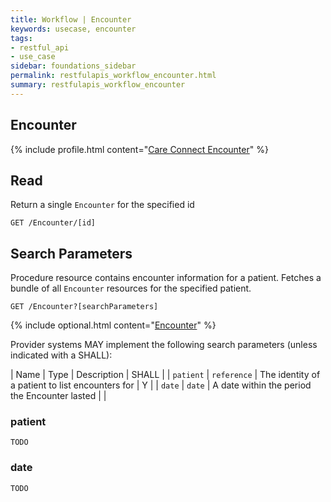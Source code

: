 ```yaml
---
title: Workflow | Encounter
keywords: usecase, encounter
tags:
- restful_api
- use_case
sidebar: foundations_sidebar
permalink: restfulapis_workflow_encounter.html
summary: restfulapis_workflow_encounter
---
```


## Encounter ##

{% include profile.html content="[Care Connect Encounter](http://www.interopen.org/candidate-profiles/care-connect/CareConnect-Encounter-1.html)" %}

## Read ##

Return a single `Encounter` for the specified id

```http
GET /Encounter/[id]
```

## Search Parameters ##

Procedure resource contains encounter information for a patient. Fetches a bundle of all `Encounter` resources for the specified patient.

```http
GET /Encounter?[searchParameters]
```

{% include optional.html content="[Encounter](https://www.hl7.org/fhir/DSTU2/encounter.html#search)" %}

Provider systems MAY implement the following search parameters (unless indicated with a SHALL):

| Name | Type | Description | SHALL |
| `patient` | `reference` | The identity of a patient to list encounters for | Y |
| `date` | `date` | A date within the period the Encounter lasted | |

### patient ###

```TODO```

### date ###

```TODO```



